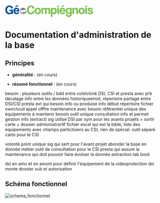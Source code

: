 ![picto](/doc/img/Logo_web-GeoCompiegnois.png)

# Documentation d'administration de la base #

## Principes
  * **généralité** :
(en cours)
 
 * **résumé fonctionnel** :
(en cours)

besoin : 
plusieurs outils / bdd entre colelctivié DSI, CSI et presta avec prb décalage info entre les données
historiqueemnt, répertoire partagé entre DSI/CSI
presta ext qui besoin info ou produise info
début répertoire fichier owncloud
appel offfre maintenance avec besoin référentiel unique des équipements à maintenir
besoin outil unique consultation info et permet gestion info (extract)
sig utilisé DSI par sym pour les avants projets + sortir carte + dossier admionistraritf
fichier excel qui est la bible, liste des équipements avec champs particiluiers
au CSI, rien de spécial. outil séparé carto pour le CSI

volonté point unique sig qui sert pour l'avant projet
abonder la base en donnée métier
outil de consultation pour le CSI
presta qui assure la maintenance qui doit pouvoir faire évoluer la donnée
extraction tab bord

dsi en amo et en amont pour définir l'équipement de la videoprotection
dsi monte dossier sub et autorisation

## Schéma fonctionnel

![schema_fonctionnel](img/schema_fonctionnel_amt_fon_eco.png)
